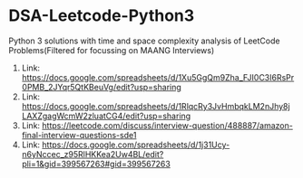 # DSA-Leetcode-Python3
Python 3 solutions with time and space complexity analysis of LeetCode Problems(Filtered for focussing on MAANG Interviews)

1. Link: https://docs.google.com/spreadsheets/d/1Xu5GgQm9Zha_FJI0C3I6RsPr0PMB_2JYqr5QtKBeuVg/edit?usp=sharing
2. Link: https://docs.google.com/spreadsheets/d/1RlqcRy3JvHmbqkLM2nJhy8jLAXZgagWcmW2zluatCG4/edit?usp=sharing
3. Link: https://leetcode.com/discuss/interview-question/488887/amazon-final-interview-questions-sde1
4. Link: https://docs.google.com/spreadsheets/d/1j31Ucy-n6yNccec_z95RlHKKea2Uw4BL/edit?pli=1&gid=399567263#gid=399567263